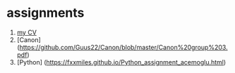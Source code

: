 # assignments  

1. [my CV](https://github.com/silasahin/assignments/blob/master/CV.md)
2. [Canon] (https://github.com/Guus22/Canon/blob/master/Canon%20group%203.pdf)
3. [Python] (https://fxxmiles.github.io/Python_assignment_acemoglu.html)
